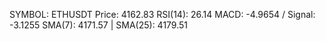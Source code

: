 SYMBOL: ETHUSDT
Price: 4162.83
RSI(14): 26.14
MACD: -4.9654 / Signal: -3.1255
SMA(7): 4171.57 | SMA(25): 4179.51
